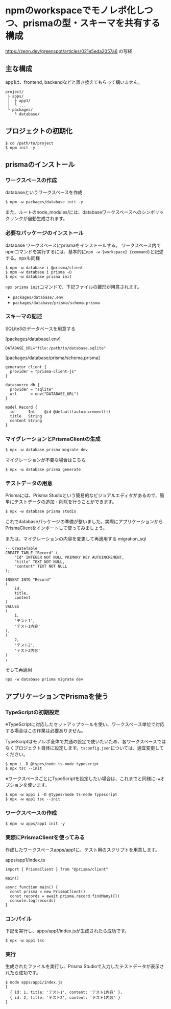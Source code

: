 # npmのworkspaceでモノレポ化しつつ、prismaの型・スキーマを共有する構成
https://zenn.dev/greenspot/articles/021e5eda2057a6 の写経

## 主な構成
app1は、frontend, backendなどと置き換えてもらって構いません。
```
project/
 ├ apps/
 │  ├ app1/
 │  └ ...
 └ packages/
    └ database/
```

## プロジェクトの初期化
```
$ cd /path/to/project
$ npm init -y
```

## prismaのインストール

### ワークスペースの作成
databaseというワークスペースを作成
```
$ npm -w packages/database init -y
```
また、ルートのnode_modules/には、databaseワークスペースへのシンボリックリンクが自動生成されます。


### 必要なパッケージのインストール
database ワークスペースにprismaをインストールする。
ワークスペース内でnpmコマンドを実行するには、基本的に`npm -w {workspace} {command}`と記述する。npxも同様
```
$ npm -w database i @prisma/client
$ npm -w database i prisma -D
$ npx -w database prisma init
```
`npx prisma init`コマンドで、下記ファイルの雛形が用意されます。

- `packages/database/.env`
- `packages/database/prisma/schema.prisma`

### スキーマの記述
SQLite3のデータベースを用意する

 [packages/database/.env] 
```
DATABASE_URL="file:/path/to/database.sqlite"
```

[packages/database/prisma/schema.prisma]
```
generator client {
  provider = "prisma-client-js"
}

datasource db {
  provider = "sqlite"
  url      = env("DATABASE_URL")
}

model Record {
  id      Int    @id @default(autoincrement())
  title   String
  content String
}
```

### マイグレーションとPrismaClientの生成
```
$ npx -w database prisma migrate dev
```
マイグレーションが不要な場合はこちら
```
$ npx -w database prisma generate
```

### テストデータの用意
Prismaには、Prisma Studioという簡易的なビジュアルエディタがあるので、簡単にテストデータの追加・削除を行うことができます。
```
$ npx -w database prisma studio
```
これでdatabaseパッケージの準備が整いました。実際にアプリケーションからPrismaClientをインポートして使ってみましょう。

または、マイグレーションの内容を変更して再適用する
migration_sql
```
-- CreateTable
CREATE TABLE "Record" (
    "id" INTEGER NOT NULL PRIMARY KEY AUTOINCREMENT,
    "title" TEXT NOT NULL,
    "content" TEXT NOT NULL
);

INSERT INTO "Record"
(
    id,
    title,
    content
)
VALUES
(
    1,
    'テスト1',
    'テスト1内容'
),
(
    2,
    'テスト2',
    'テスト2内容'
)
;
```
そして再適用
```
npx -w database prisma migrate dev
```


## アプリケーションでPrismaを使う
### TypeScriptの初期設定
※TypeScriptに対応したセットアップツールを使い、ワークスペース単位で対応する場合はこの作業は必要ありません。

TypeScriptはモノレポ全体で共通の設定で使いたいため、各ワークスペースではなくプロジェクト自体に設定します。`tsconfig.json`については、適宜変更してください。
```
$ npm i -D @types/node ts-node typescript
$ npx tsc --init
```
※ワークスペースごとにTypeScriptを設定したい場合は、これまでと同様に`-w`オプションを使います。
```
$ npm -w app1 i -D @types/node ts-node typescript
$ npx -w app1 tsc --init
```

### ワークスペースの作成
```
$ npm -w apps/app1 init -y
```

### 実際にPrismaClientを使ってみる
作成したワークスペースapps/app1に、テスト用のスクリプトを用意します。

apps/app1/index.ts
```
import { PrismaClient } from "@prisma/client"

main()

async function main() {
  const prisma = new PrismaClient()
  const records = await prisma.record.findMany({})
  console.log(records)
}
```

### コンパイル
下記を実行し、apps/app1/index.jsが生成されたら成功です。
```
$ npx -w app1 tsc
```
### 実行
生成されたファイルを実行し、Prisma Studioで入力したテストデータが表示されたら成功です。
```
$ node apps/app1/index.js 
[
  { id: 1, title: 'テスト1', content: 'テスト1内容' },
  { id: 2, title: 'テスト2', content: 'テスト1内容' }
]
```

